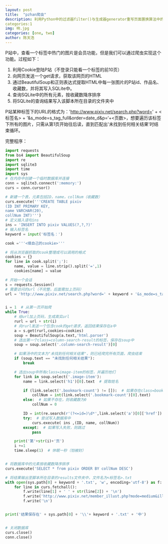 ```yaml
---
layout: post
title:  "pzhan爬虫"
description: 利用Python中的过滤器filter()与生成器generator重写页面置换算法中的随机过程
categories:1
img: 响.jpg
categories: [one, two]
author: 陈天浩
---
```


P站中，查看一个标签中热门的图片是会员功能，但是我们可以通过爬虫实现这个功能。过程如下：

1. 利用Cookie登陆P站（不登录只能看一个标签的前10页）
2. 向网页发送一个get请求，获取该网页的HTML
3. 通过BeautifulSoup和正则表达式提取HTML中每一张图片的P站id、作品名、收藏数，并将其写入SQLite中。
4. 查询SQLite中的所有元素，按收藏数降序排序
5. 将SQLite的查询结果写入该脚本所在目录的文件夹中

P站某种标签下的URL的格式为：'http://www.pixiv.net/search.php?word=' + <标签名> + '&s_mode=s_tag_full&order=date_d&p=‘+<页数>，想要遍历该标签下所有的图片，只需从第1页开始往后读，直到匹配出'未找到任何相关结果'时结束循环。

完整程序：

```python
import requests
from bs4 import BeautifulSoup
import re
import sqlite3
import time
import sys
# 在内存中创建一个临时数据库并连接
conn = sqlite3.connect(':memory:')
curs = conn.cursor()

# 新建一个表，元素包括ID，name，collNum（收藏数）
curs.execute('''CREATE TABLE pixiv
(ID INT PRIMARY KEY,
name VARCHAR(20),
collNum INT)''')
# 定义插入语句ins
ins = 'INSERT INTO pixiv VALUES(?,?,?)'
# 输入标签名
keyword = input('标签名：')

cook ='''<填自己的cookie>'''

# 将从浏览器抓取的cook整理成可以调用的格式
cookies = {}
for line in cook.split(';'):
    name, value = line.strip().split('=',1)
    cookies[name] = value

# 开始一个会话
s = requests.Session()
# 需要访问的url（不完整，后面需加上页码）
url = 'http://www.pixiv.net/search.php?word=' + keyword + '&s_mode=s_tag_full&order=date_d&p='


i = 1  # 从第一页开始爬
while True:
    # 给url加上页码，生成真实url
    rurl = url + str(i)
    # 向rurl发送一个包含cook的get请求，返回结果保存在a中
    a = s.get(rurl,cookies=cookies)
    soup = BeautifulSoup(a.text,'html.parser')
    # 选出第一个class=column-search-result的标签，保存在soup中
    soup = soup.select('.column-search-result')[0]

    # 如果汤中的文本为"未找到任何相关结果"，则已经爬完所有页面，爬虫结束
    if (soup.text == "未找到任何相关结果"):
        break

    # 选出soup中所有class=image-item的标签，并遍历他们
    for link in soup.select('.image-item'):
        name = link.select('h1')[0].text  # 提取姓名

        if (link.select('.bookmark-count') != []):  # 如果存在class=bookmark-count的标签，则提取其中的收藏数
            collNum = int(link.select('.bookmark-count')[0].text)
        else:  # 如果不存在，则收藏数为0
            collNum = 0

        ID = int(re.search(r'(?<=id=)\d*',link.select('a')[0]['href']).group())  # 用正则表达式提取id
        try:  # 尝试写入数据库中
            curs.execute( ins ,(ID, name, collNum))
        except:  # 如果写入失败，则跳过
            pass

    print('第'+str(i)+'页')
    i +=1
    time.sleep(1)  # 休眠一秒（怕被封）


# 将数据库中的元素按收藏数降序排序
curs.execute('SELECT * from pixiv ORDER BY collNum DESC')

# 将结果输出至脚本所在目录的results文件夹中，文件名为<标签名>.txt
with open(sys.path[0] + keyword + '.txt', 'w', encoding='utf-8') as f:
    for line in curs.fetchall():
        f.write(line[1] + ' ' + str(line[2]) + '\n')
        f.write('http://www.pixiv.net/member_illust.php?mode=medium&illust_id=' + str(line[0]) + '\n')
        f.write('\n')


print('结果保存在' + sys.path[0] + '\\'+ keyword + '.txt' + '中')


# 关闭数据库
curs.close()
conn.close()
```


